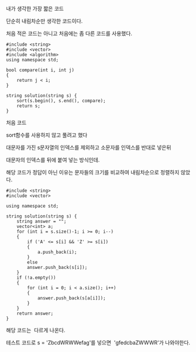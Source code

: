 내가 생각한 가장 짧은 코드

단순히 내림차순만 생각한 코드이다.

처음 적은 코드는 아니고 처음에는 좀 다른 코드를 사용했다.

```
#include <string>
#include <vector>
#include <algorithm>
using namespace std;

bool compare(int i, int j)
{
    return j < i;
}

string solution(string s) {
    sort(s.begin(), s.end(), compare);
    return s;
}
```

처음 코드

sort함수를 사용하지 않고 풀려고 했다

대문자를 가진 s문자열의 인덱스를 제외하고 소문자를 인덱스를 반대로 넣은뒤

대문자의 인덱스를 뒤에 붙여 넣는 방식인데.

해당 코드가 정답이 아닌 이유는 문자들의 크기를 비교하여 내림차순으로 정렬하지 않았다.

```
#include <string>
#include <vector>

using namespace std;

string solution(string s) {
    string answer = "";
    vector<int> a;
    for (int i = s.size()-1; i >= 0; i--)
    {
        if ('A' <= s[i] && 'Z' >= s[i])
        {
            a.push_back(i);
        }
        else
        answer.push_back(s[i]);
    } 
    if (!a.empty())
    {
        for (int i = 0; i < a.size(); i++)
        {
            answer.push_back(s[a[i]]);
        }
    }
    return answer;
}
```

해당 코드는  다르게 나온다.

테스트 코드로 s = 'ZbcdWRWWefag'를 넣으면  'gfedcbaZWWWR'가 나와야한다.